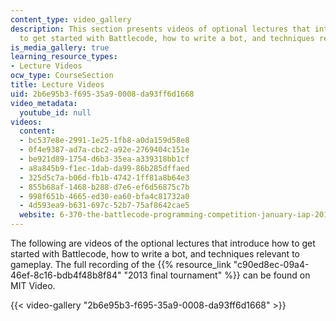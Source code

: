 ```yaml
---
content_type: video_gallery
description: This section presents videos of optional lectures that introduce how
  to get started with Battlecode, how to write a bot, and techniques relevant to gameplay.
is_media_gallery: true
learning_resource_types:
- Lecture Videos
ocw_type: CourseSection
title: Lecture Videos
uid: 2b6e95b3-f695-35a9-0008-da93ff6d1668
video_metadata:
  youtube_id: null
videos:
  content:
  - bc537e8e-2991-1e25-1fb8-a0da159d58e8
  - 0f4e9387-ad7a-cbc2-a92e-2769404c151e
  - be921d89-1754-d6b3-35ea-a339318bb1cf
  - a8a845b9-f1ec-1dab-da99-86b285dffaed
  - 325d5c7a-b06d-fb1b-4742-1ff81a8b64e3
  - 855b68af-1468-b288-d7e6-ef6d56875c7b
  - 998f651b-4665-ed30-ea60-bfa4c81732a0
  - 4d593ea9-b631-697c-52b7-75af8642cae5
  website: 6-370-the-battlecode-programming-competition-january-iap-2013
---
```


The following are videos of the optional lectures that introduce how to get started with Battlecode, how to write a bot, and techniques relevant to gameplay. The full recording of the {{% resource_link "c90ed8ec-09a4-46ef-8c16-bdb4f48b8f84" "2013 final tournament" %}} can be found on MIT Video.

{{< video-gallery "2b6e95b3-f695-35a9-0008-da93ff6d1668" >}}

